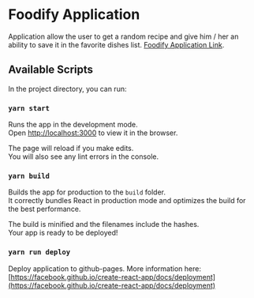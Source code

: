 # Foodify Application 

Application allow the user to get a random recipe
and give him / her an ability to save it in the favorite dishes list. [Foodify Application Link](https://dmitryhniezdilov.github.io/foodify_app/).

## Available Scripts

In the project directory, you can run:

### `yarn start`

Runs the app in the development mode.\
Open [http://localhost:3000](http://localhost:3000) to view it in the browser.

The page will reload if you make edits.\
You will also see any lint errors in the console.

### `yarn build`

Builds the app for production to the `build` folder.\
It correctly bundles React in production mode and optimizes the build for the best performance.

The build is minified and the filenames include the hashes.\
Your app is ready to be deployed!

### `yarn run deploy`

Deploy application to github-pages. More information here: [https://facebook.github.io/create-react-app/docs/deployment](https://facebook.github.io/create-react-app/docs/deployment)
